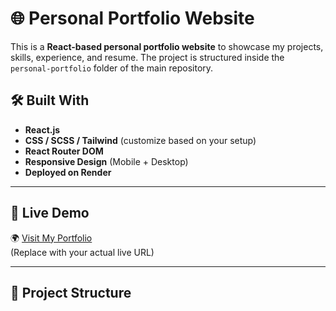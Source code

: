 # 🌐 Personal Portfolio Website

This is a **React-based personal portfolio website** to showcase my projects, skills, experience, and resume. The project is structured inside the `personal-portfolio` folder of the main repository.

## 🛠️ Built With

- **React.js**
- **CSS / SCSS / Tailwind** (customize based on your setup)
- **React Router DOM**
- **Responsive Design** (Mobile + Desktop)
- **Deployed on Render**

---

## 🚀 Live Demo

🌍 [Visit My Portfolio](https://ashutosh-portfolio-4i8d.onrender.com/)  
(Replace with your actual live URL)

---

## 📁 Project Structure

